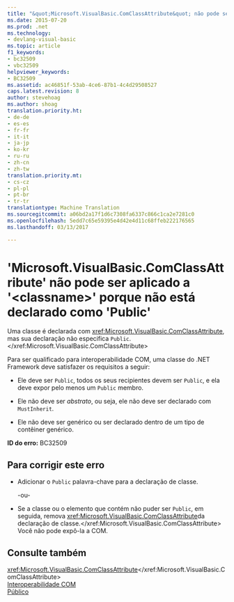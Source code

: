 ```yaml
---
title: "&quot;Microsoft.VisualBasic.ComClassAttribute&quot; não pode ser aplicado a &quot;&lt;classname&gt;&quot; porque não está declarado como &quot;Public&quot; | Documentos do Microsoft"
ms.date: 2015-07-20
ms.prod: .net
ms.technology:
- devlang-visual-basic
ms.topic: article
f1_keywords:
- bc32509
- vbc32509
helpviewer_keywords:
- BC32509
ms.assetid: ac46851f-53ab-4ce6-87b1-4c4d29508527
caps.latest.revision: 8
author: stevehoag
ms.author: shoag
translation.priority.ht:
- de-de
- es-es
- fr-fr
- it-it
- ja-jp
- ko-kr
- ru-ru
- zh-cn
- zh-tw
translation.priority.mt:
- cs-cz
- pl-pl
- pt-br
- tr-tr
translationtype: Machine Translation
ms.sourcegitcommit: a06bd2a17f1d6c7308fa6337c866c1ca2e7281c0
ms.openlocfilehash: 5edd7c65e59395e4d42e4d11c68ffeb222176565
ms.lasthandoff: 03/13/2017

---
```

# <a name="39microsoftvisualbasiccomclassattribute39-cannot-be-applied-to-39ltclassnamegt39-because-it-is-not-declared-39public39"></a>'Microsoft.VisualBasic.ComClassAttribute' não pode ser aplicado a '&lt;classname&gt;' porque não está declarado como 'Public'
Uma classe é declarada com <xref:Microsoft.VisualBasic.ComClassAttribute>, mas sua declaração não especifica `Public`.</xref:Microsoft.VisualBasic.ComClassAttribute>  
  
 Para ser qualificado para interoperabilidade COM, uma classe do .NET Framework deve satisfazer os requisitos a seguir:  
  
-   Ele deve ser `Public`, todos os seus recipientes devem ser `Public`, e ela deve expor pelo menos um `Public` membro.  
  
-   Ele não deve ser *abstrato*, ou seja, ele não deve ser declarado com `MustInherit`.  
  
-   Ele não deve ser genérico ou ser declarado dentro de um tipo de contêiner genérico.  
  
 **ID do erro:** BC32509  
  
## <a name="to-correct-this-error"></a>Para corrigir este erro  
  
-   Adicionar o `Public` palavra-chave para a declaração de classe.  
  
     -ou-  
  
-   Se a classe ou o elemento que contém não puder ser `Public`, em seguida, remova <xref:Microsoft.VisualBasic.ComClassAttribute>da declaração de classe.</xref:Microsoft.VisualBasic.ComClassAttribute> Você não pode expô-la a COM.  
  
## <a name="see-also"></a>Consulte também  
 <xref:Microsoft.VisualBasic.ComClassAttribute></xref:Microsoft.VisualBasic.ComClassAttribute>   
 [Interoperabilidade COM](../../visual-basic/programming-guide/com-interop/index.md)   
 [Público](../../visual-basic/language-reference/modifiers/public.md)
